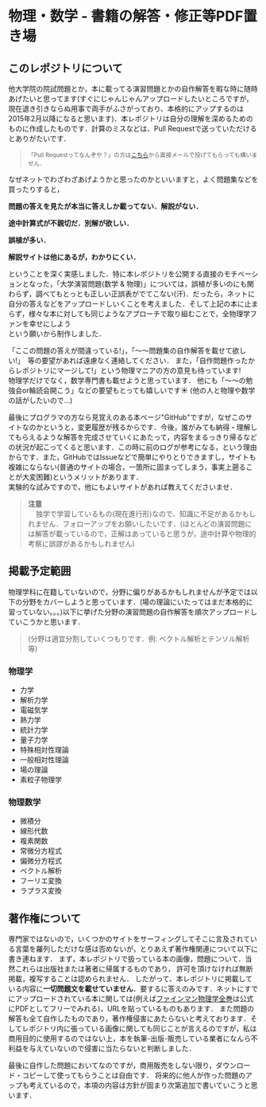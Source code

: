 物理・数学 - 書籍の解答・修正等PDF置き場
=======

## このレポジトリについて
   他大学院の院試問題とか，本に載ってる演習問題とかの自作解答を暇な時に随時あげたいと思ってます(すぐにじゃんじゃんアップロードしたいところですが，現在退き引きならぬ用事で両手がふさがっており、本格的にアップするのは2015年2月以降になると思います)．本レポジトリは自分の理解を深めるためのものに作成したものです．計算のミスなどは、Pull Requestで送っていただけるとありがたいです．  
><small>「Pull Requestってなんぞや？」の方は[こちら]から直接メールで投げてもらっても構いません．</small>

なぜネットでわざわざあげようかと思ったのかといいますと，よく問題集などを買ったりすると，

**問題の答えを見たが本当に答えしか載ってない．解説がない．**

**途中計算式が不親切だ．別解が欲しい．**

**誤植が多い．**

**解説サイトは他にあるが，わかりにくい．**

ということを深く実感しました．特に本レポジトリを公開する直接のモチベーションとなった，「大学演習問題(数学 & 物理)」については，誤植が多いのにも関わらず，調べてもとっとも正しい正誤表がでてこない(汗)．だったら，ネットに自分の答えなどをアップロードしいくことを考えました．そして上記の本に止まらず，様々な本に対しても同じようなアプローチで取り組むことで，全物理学ファンを幸せにしよう  
という願いから制作しました．

「ここの問題の答えが間違っている!」，「〜〜問題集の自作解答を載せて欲しい!」　等の要望があれば遠慮なく連絡してください．
また，「自作問題作ったからレポジトリにマージして!」という物理マニアの方の意見も待っています!  
物理学だけでなく，数学専門書も載せようと思っています．
他にも「〜〜の勉強会or輪読会開こう」などの要望もとっても嬉しいです☀︎
(他の人と物理や数学の話がしたいので...)

最後にプログラマの方なら見覚えのある本ページ"GitHub"ですが，なぜこのサイトなのかというと，変更履歴が残るからです．今後，誰がみても納得・理解してもらえるような解答を完成させていくにあたって，内容をまるっきり帰るなどの状況が起こってくると思います．この時に前のログが参考になる，という理由からです．また，GitHubではIssueなどで簡単にやりとりできますし，サイトも複雑にならない(普通のサイトの場合，一箇所に固まってしまう，事実上遡ることが大変困難)というメリットがあります．  
実験的な試みですので，他にもよいサイトがあれば教えてくださいませ．


>**注意**  
&nbsp;&nbsp;&nbsp;&nbsp;独学で学習しているもの(現在進行形)なので、知識に不足があるかもしれません．フォローアップをお願いしたいです．(ほとんどの演習問題には解答が載っているので，正解はあっていると思うが，途中計算や物理的考察に誤謬があるかもしれません)

## 掲載予定範囲
   物理学科に在籍していないので，分野に偏りがあるかもしれませんが予定では以下の分野をカバーしようと思っています．(場の理論にいたってはまだ本格的に習っていない。。。)以下に挙げた分野の演習問題の自作解答を順次アップロードしていこうかと思います．

>(分野は適宜分割していくつもりです．例: ベクトル解析とテンソル解析等)

### 物理学

+ 力学
+ 解析力学
+ 電磁気学
+ 熱力学
+ 統計力学
+ 量子力学
+ 特殊相対性理論
+ 一般相対性理論
+ 場の理論
+ 素粒子物理学


### 物理数学

+ 微積分
+ 線形代数
+ 複素関数
+ 常微分方程式
+ 偏微分方程式
+ ベクトル解析
+ フーリエ変換
+ ラプラス変換


## 著作権について
   専門家ではないので，いくつかのサイトをサーフィングしてそこに言及されている言葉を羅列しただけな感は否めないが，とりあえず著作権関連について以下に書き連ねます．
   まず，本レポジトリで扱っている本の画像，問題について．当然これらは出版社または著者に帰属するものであり， 許可を頂けなければ無断掲載，複写することは認められません． したがって、本レポジトリに掲載している内容に**一切問題文を載せていません**．要するに答えのみです．ネットにすでにアップロードされている本に関しては(例えば[ファインマン物理学全巻]は公式にPDFとしてフリーでみれる)，URLを貼っているものもあります．
また問題の解答も全て自作したものであり，著作権侵害にあたらないと考えております．そしてレポジトリ内に張っている画像に関しても同じことが言えるのですが，私は商用目的に使用するのではない上，本を執筆-出版-販売している業者になんら不利益を与えていないので侵害に当たらないと判断しました．

   最後に自作した問題においてなのですが，商用販売をしない限り，ダウンロード・コピーして使ってもらうことは自由です．
   将来的に他人が作った問題のアップも考えているので，本項の内容は方針が固まり次第追加で書いていこうと思います．


[ファインマン物理学全巻]: http://www.feynmanlectures.caltech.edu
[こちら]: mailto:suzuki@g-language.org